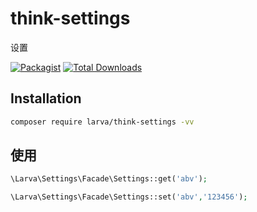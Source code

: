 # think-settings

设置

[![Packagist](https://img.shields.io/packagist/l/larva/think-settings.svg?maxAge=2592000)](https://packagist.org/packages/larva/think-settings)
[![Total Downloads](https://img.shields.io/packagist/dt/larva/think-settings.svg?style=flat-square)](https://packagist.org/packages/larva/think-settings)


## Installation

```bash
composer require larva/think-settings -vv
```


## 使用
```php
\Larva\Settings\Facade\Settings::get('abv');

\Larva\Settings\Facade\Settings::set('abv','123456');
```
